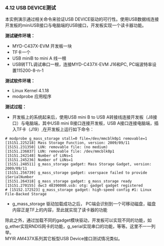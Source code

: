 ### 4.12 USB DEVICE测试

本实例演示通过相关命令来验证USB DEVICE驱动的可行性。使用USB数据线连接开发板的miniUSB接口与电脑端的USB接口，开发板实现一个读卡器功能。

**测试硬件环境：**

* MYD-C437X-EVM 开发板一块  
* TF卡一个  
* USB miniB to mini A 线一根  
* USB转TTL调试串口一根，连接MYD-C437X-EVM J16和PC, PC端波特率设置115200-8-n-1

**测试软件环境：**

* Linux Kernel 4.1.18   
* modprobe 应用程序  

**测试过程：**

* 开发板上的系统起来后，使用USB mini B to USB A转接线连接开发板（J8接口）与电脑端，其中USB mini B接口连接开发板，USB A接口连接电脑端，插入TF卡（J19）,在开发板上运行如下命令：  

```
# modprobe g_mass_storage stall=0 file=/dev/mmcblk0p1 removable=1
[15151.225218] Mass Storage Function, version: 2009/09/11
[15151.231350] LUN: removable file: (no medium)
[15151.236837] LUN: removable file: /dev/mmcblk0p1
[15151.242148] Number of LUNs=1
[15151.245236] Number of LUNs=1
[15151.248511] g_mass_storage gadget: Mass Storage Gadget, version: 2009/09/11
[15151.256739] g_mass_storage gadget: userspace failed to provide iSerialNumber
[15151.264318] g_mass_storage gadget: g_mass_storage ready
[15151.270155] dwc3 48390000.usb: otg: gadget gadget registered
# [15152.172523] g_mass_storage gadget: high-speed config #1: Linux File-Backed Storage
```

* g\_mass\_storage 驱动加载成功之后， PC端会识别到一个可移动磁盘，磁盘内容正是TF上的内容，至此就实现了读卡器的功能  

除此之外，通过加载不同的gadget模块驱动，开发板可以实现不同的功能，如g\_ether实现RNDIS网卡的功能，g\_serial实现串口的功能，等等。这里不一一列举。  
MYIR AM437X系列其它板型USB Device接口测试情况类似。

